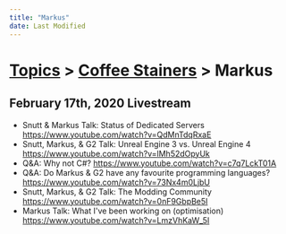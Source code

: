 ```yaml
---
title: "Markus"
date: Last Modified
---
```

# [Topics](../../topics.md) > [Coffee Stainers](../../topics/coffee-stainers.md) > Markus

## February 17th, 2020 Livestream
* Snutt & Markus Talk: Status of Dedicated Servers https://www.youtube.com/watch?v=QdMnTdqRxaE
* Snutt, Markus, & G2 Talk: Unreal Engine 3 vs. Unreal Engine 4 https://www.youtube.com/watch?v=lMh52dOpyUk
* Q&A: Why not C#? https://www.youtube.com/watch?v=c7q7LckT01A
* Q&A: Do Markus & G2 have any favourite programming languages? https://www.youtube.com/watch?v=73Nx4m0LjbU
* Snutt, Markus, & G2 Talk: The Modding Community https://www.youtube.com/watch?v=0nF9GbpBe5I
* Markus Talk: What I've been working on (optimisation) https://www.youtube.com/watch?v=LmzVhKaW_5I
